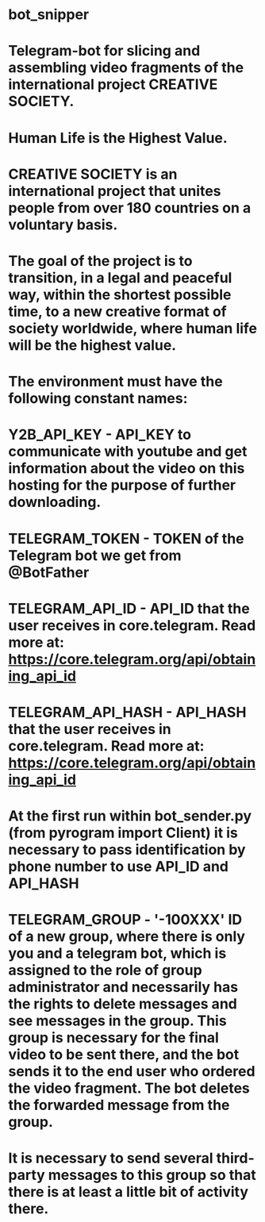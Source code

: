 # bot_snipper
# Telegram-bot for slicing and assembling video fragments of the international project CREATIVE SOCIETY. 
# Human Life is the Highest Value. 
# CREATIVE SOCIETY is an international project that unites people from over 180 countries on a voluntary basis. 
# The goal of the project is to transition, in a legal and peaceful way, within the shortest possible time, to a new creative format of society worldwide, where human life will be the highest value.
#
# The environment must have the following constant names:

# Y2B_API_KEY - API_KEY to communicate with youtube and get information about the video on this hosting for the purpose of further downloading.

# TELEGRAM_TOKEN - TOKEN of the Telegram bot we get from @BotFather

# TELEGRAM_API_ID - API_ID that the user receives in core.telegram. Read more at: https://core.telegram.org/api/obtaining_api_id

# TELEGRAM_API_HASH - API_HASH that the user receives in core.telegram. Read more at: https://core.telegram.org/api/obtaining_api_id

# At the first run within bot_sender.py (from pyrogram import Client) it is necessary to pass identification by phone number to use API_ID and API_HASH

# TELEGRAM_GROUP - '-100XXX' ID of a new group, where there is only you and a telegram bot, which is assigned to the role of group administrator and necessarily has the rights to delete messages and see messages in the group. This group is necessary for the final video to be sent there, and the bot sends it to the end user who ordered the video fragment. The bot deletes the forwarded message from the group.
# It is necessary to send several third-party messages to this group so that there is at least a little bit of activity there.
#
#

